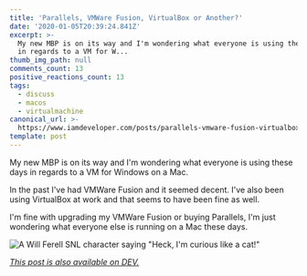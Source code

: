 ```yaml
---
title: 'Parallels, VMWare Fusion, VirtualBox or Another?'
date: '2020-01-05T20:39:24.841Z'
excerpt: >-
  My new MBP is on its way and I'm wondering what everyone is using these days
  in regards to a VM for W...
thumb_img_path: null
comments_count: 13
positive_reactions_count: 13
tags:
  - discuss
  - macos
  - virtualmachine
canonical_url: >-
  https://www.iamdeveloper.com/posts/parallels-vmware-fusion-virtualbox-or-another-3b1f/
template: post
---
```

My new MBP is on its way and I'm wondering what everyone is using these days in regards to a VM for Windows on a Mac.

In the past I've had VMWare Fusion and it seemed decent. I've also been using VirtualBox at work and that seems to have been fine as well.

I'm fine with upgrading my VMWare Fusion or buying Parallels, I'm just wondering what everyone else is running on a Mac these days.

![A Will Ferell SNL character saying "Heck, I'm curious like a cat!"](https://media.giphy.com/media/5nOfj9kFKN6Ss/giphy.gif)


*[This post is also available on DEV.](https://dev.to/nickytonline/parallels-vmware-fusion-virtualbox-or-another-3b1f)*


<script>
const parent = document.getElementsByTagName('head')[0];
const script = document.createElement('script');
script.type = 'text/javascript';
script.src = 'https://cdnjs.cloudflare.com/ajax/libs/iframe-resizer/4.1.1/iframeResizer.min.js';
script.charset = 'utf-8';
script.onload = function() {
    window.iFrameResize({}, '.liquidTag');
};
parent.appendChild(script);
</script>    
